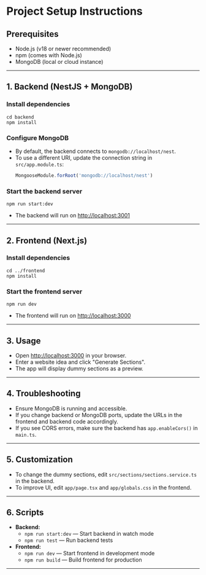 # Project Setup Instructions

## Prerequisites
- Node.js (v18 or newer recommended)
- npm (comes with Node.js)
- MongoDB (local or cloud instance)

---

## 1. Backend (NestJS + MongoDB)

### Install dependencies
```
cd backend
npm install
```

### Configure MongoDB
- By default, the backend connects to `mongodb://localhost/nest`.
- To use a different URI, update the connection string in `src/app.module.ts`:
  ```ts
  MongooseModule.forRoot('mongodb://localhost/nest')
  ```

### Start the backend server
```
npm run start:dev
```
- The backend will run on [http://localhost:3001](http://localhost:3001)

---

## 2. Frontend (Next.js)

### Install dependencies
```
cd ../frontend
npm install
```

### Start the frontend server
```
npm run dev
```
- The frontend will run on [http://localhost:3000](http://localhost:3000)

---

## 3. Usage
- Open [http://localhost:3000](http://localhost:3000) in your browser.
- Enter a website idea and click "Generate Sections".
- The app will display dummy sections as a preview.

---

## 4. Troubleshooting
- Ensure MongoDB is running and accessible.
- If you change backend or MongoDB ports, update the URLs in the frontend and backend code accordingly.
- If you see CORS errors, make sure the backend has `app.enableCors()` in `main.ts`.

---

## 5. Customization
- To change the dummy sections, edit `src/sections/sections.service.ts` in the backend.
- To improve UI, edit `app/page.tsx` and `app/globals.css` in the frontend.

---

## 6. Scripts
- **Backend:**
  - `npm run start:dev` — Start backend in watch mode
  - `npm run test` — Run backend tests
- **Frontend:**
  - `npm run dev` — Start frontend in development mode
  - `npm run build` — Build frontend for production

---
